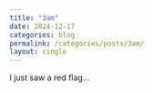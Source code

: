 ```yaml
---
title: "3am"
date: 2024-12-17
categories: blog
permalink: /categories/posts/3am/
layout: single
---
```

I just saw a red flag...
